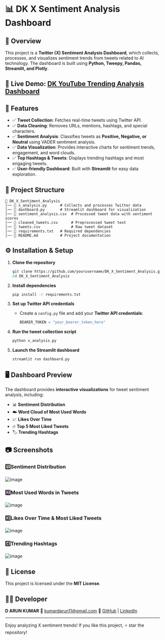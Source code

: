 # 📊 DK X Sentiment Analysis Dashboard

## 🚀 Overview

This project is a **Twitter (X) Sentiment Analysis Dashboard**, which collects, processes, and visualizes sentiment trends from tweets related to AI technology. The dashboard is built using **Python, Tweepy, Pandas, Streamlit, and Plotly**.

## 🔗 **Live Demo:** [DK YouTube Trending Analysis Dashboard](https://dkxtrendandsentimentanalysis.streamlit.app/)

## 📌 Features

- ✅ **Tweet Collection**: Fetches real-time tweets using Twitter API.
- ✅ **Data Cleaning**: Removes URLs, mentions, hashtags, and special characters.
- ✅ **Sentiment Analysis**: Classifies tweets as **Positive, Negative, or Neutral** using VADER sentiment analysis.
- ✅ **Data Visualization**: Provides interactive charts for sentiment trends, engagement, and word clouds.
- ✅ **Top Hashtags & Tweets**: Displays trending hashtags and most engaging tweets.
- ✅ **User-friendly Dashboard**: Built with **Streamlit** for easy data exploration.

## 📁 Project Structure

```
📂 DK_X_Sentiment_Analysis
│── 📜 x_analysis.py      # Collects and processes Twitter data
│── 📜 dashboard.py       # Streamlit dashboard for visualization
│── 📜 sentiment_analysis.csv  # Processed tweet data with sentiment scores
│── 📜 cleaned_tweets.csv      # Preprocessed tweet text
│── 📜 tweets.csv              # Raw tweet dataset
│── 📜 requirements.txt   # Required dependencies
│── 📜 README.md          # Project documentation
```

## ⚙️ Installation & Setup

1. **Clone the repository**

   ```bash
   git clone https://github.com/yourusername/DK_X_Sentiment_Analysis.git
   cd DK_X_Sentiment_Analysis
   ```
2. **Install dependencies**

   ```bash
   pip install -r requirements.txt
   ```
3. **Set up Twitter API credentials**

   - Create a `config.py` file and add your **Twitter API credentials**:
     ```python
     BEARER_TOKEN = "your_bearer_token_here"
     ```
4. **Run the tweet collection script**

   ```bash
   python x_analysis.py
   ```
5. **Launch the Streamlit dashboard**

   ```bash
   streamlit run dashboard.py
   ```

## 🖥️ Dashboard Preview

The dashboard provides **interactive visualizations** for tweet sentiment analysis, including:

- 📊 **Sentiment Distribution**
- ☁️ **Word Cloud of Most Used Words**
- 📈 **Likes Over Time**
- 🔥 **Top 5 Most Liked Tweets**
- 🏷️ **Trending Hashtags**

## 📷 Screenshots

### 1️⃣Sentiment Distribution

![image](https://github.com/user-attachments/assets/f763e27a-451f-45e7-a834-1e36e2ee9a7a)

### 2️⃣Most Used Words in Tweets

![image](https://github.com/user-attachments/assets/152792f9-0547-47a6-b26d-6a25e639515d)

### 3️⃣Likes Over Time & Most Liked Tweets

![image](https://github.com/user-attachments/assets/e240da14-f05a-4bbe-8d73-c82e891163fe)

### 4️⃣Trending Hashtags

![image](https://github.com/user-attachments/assets/2189ee52-5e5b-4289-bd4d-10a8eee07963)

## 📜 License

This project is licensed under the **MIT License**.

## 👨‍💻 **Developer**

**D ARUN KUMAR**
📧 kumardarun11@gmail.com
🔗 [GitHub](https://github.com/kumardarun11) | [LinkedIn](https://linkedin.com/in/kumardarun11)

---

Enjoy analyzing X sentiment trends! If you like this project, ⭐ star the repository!
